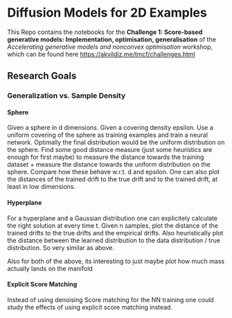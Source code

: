 # Diffusion Models for 2D Examples
This Repo contains the notebooks for the __Challenge 1: Score-based generative models: Implementation, optimisation, generalisation__ of the _Accelerating generative models and nonconvex optimisation_  workshop, which can be found here https://akyildiz.me/tmcf/challenges.html

## Research Goals
### Generalization vs. Sample Density
#### Sphere
Given a sphere in d dimensions. Given a covering density epsilon. Use a uniform covering of the sphere as training examples and train a neural network. Optimally the final distribution would be the uniform distribution on the sphere. Find some good distance measure (just some heuristics are enough for first maybe) to measure the distance towards the training dataset + measure the distance towards the uniform distribution on the sphere. Compare how these behave w.r.t. d and epsilon.
One can also plot the distances of the trained drift to the true drift and to the trained drift, at least in low dimensions.

#### Hyperplane
For a hyperplane and a Gaussian distribution one can explicitely calculate the right solution at every time t. Given n samples, plot the distance of the trained drifts to the true drifts and the empirical drifts. Also heuristically plot the distance between the learned distribution to the data distribution / true distribution. So very similar as above.

Also for both of the above, its interesting to just maybe plot how much mass actually lands on the manifold

#### Explicit Score Matching

Instead of using denoising Score matching for the NN training one could study the effects of using explicit score matching instead.
